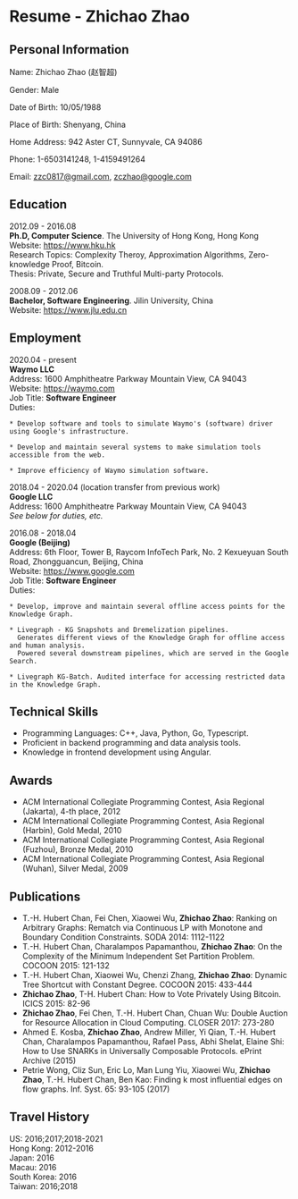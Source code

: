 Resume - Zhichao Zhao
=====================

Personal Information
--------------------
Name: Zhichao Zhao (赵智超)

Gender: Male

Date of Birth: 10/05/1988

Place of Birth: Shenyang, China

Home Address: 942 Aster CT, Sunnyvale, CA 94086

Phone: 1-6503141248, 1-4159491264

Email: zzc0817@gmail.com, zczhao@google.com

Education
---------
2012.09 - 2016.08\
**Ph.D, Computer Science**. The University of Hong Kong, Hong Kong\
Website: https://www.hku.hk \
Research Topics: Complexity Theroy, Approximation Algorithms, Zero-knowledge Proof, Bitcoin.\
Thesis: Private, Secure and Truthful Multi-party Protocols.

2008.09 - 2012.06\
**Bachelor, Software Engineering**. Jilin University, China\
Website: https://www.jlu.edu.cn


Employment
----------
2020.04 - present\
**Waymo LLC**\
Address: 1600 Amphitheatre Parkway Mountain View, CA 94043\
Website: https://waymo.com \
Job Title: **Software Engineer**\
Duties:

    * Develop software and tools to simulate Waymo's (software) driver using Google's infrastructure.
    
    * Develop and maintain several systems to make simulation tools accessible from the web.
    
    * Improve efficiency of Waymo simulation software.

2018.04 - 2020.04 (location transfer from previous work)\
**Google LLC**\
Address: 1600 Amphitheatre Parkway Mountain View, CA 94043\
*See below for duties, etc.*

2016.08 - 2018.04\
**Google (Beijing)** \
Address: 6th Floor, Tower B, Raycom InfoTech Park, No. 2 Kexueyuan South Road, Zhongguancun, Beijing, China\
Website: https://www.google.com \
Job Title: **Software Engineer**\
Duties:

    * Develop, improve and maintain several offline access points for the Knowledge Graph.

    * Livegraph - KG Snapshots and Dremelization pipelines.
      Generates different views of the Knowledge Graph for offline access and human analysis.
      Powered several downstream pipelines, which are served in the Google Search.

    * Livegraph KG-Batch. Audited interface for accessing restricted data in the Knowledge Graph.

Technical Skills
----------------
* Programming Languages: C++, Java, Python, Go, Typescript.
* Proficient in backend programming and data analysis tools.
* Knowledge in frontend development using Angular.


Awards
------
* ACM International Collegiate Programming Contest, Asia Regional (Jakarta), 4-th place, 2012
* ACM International Collegiate Programming Contest, Asia Regional (Harbin), Gold Medal, 2010
* ACM International Collegiate Programming Contest, Asia Regional (Fuzhou), Bronze Medal, 2010
* ACM International Collegiate Programming Contest, Asia Regional (Wuhan), Silver Medal, 2009


Publications
------------
* T.-H. Hubert Chan, Fei Chen, Xiaowei Wu, **Zhichao Zhao**:
Ranking on Arbitrary Graphs: Rematch via Continuous LP with Monotone and Boundary Condition Constraints.
SODA 2014: 1112-1122
* T.-H. Hubert Chan, Charalampos Papamanthou, **Zhichao Zhao**:
On the Complexity of the Minimum Independent Set Partition Problem.
COCOON 2015: 121-132
* T.-H. Hubert Chan, Xiaowei Wu, Chenzi Zhang, **Zhichao Zhao**:
Dynamic Tree Shortcut with Constant Degree.
COCOON 2015: 433-444
* **Zhichao Zhao**, T-H. Hubert Chan:
How to Vote Privately Using Bitcoin.
ICICS 2015: 82-96
* **Zhichao Zhao**, Fei Chen, T.-H. Hubert Chan, Chuan Wu:
Double Auction for Resource Allocation in Cloud Computing.
CLOSER 2017: 273-280
* Ahmed E. Kosba, **Zhichao Zhao**, Andrew Miller, Yi Qian, T.-H. Hubert Chan, Charalampos Papamanthou, Rafael Pass, Abhi Shelat, Elaine Shi:
How to Use SNARKs in Universally Composable Protocols.
ePrint Archive (2015)
* Petrie Wong, Cliz Sun, Eric Lo, Man Lung Yiu, Xiaowei Wu, **Zhichao Zhao**, T.-H. Hubert Chan, Ben Kao:
Finding k most influential edges on flow graphs.
Inf. Syst. 65: 93-105 (2017)

Travel History
--------------
US: 2016;2017;2018-2021\
Hong Kong: 2012-2016\
Japan: 2016\
Macau: 2016\
South Korea: 2016\
Taiwan: 2016;2018
